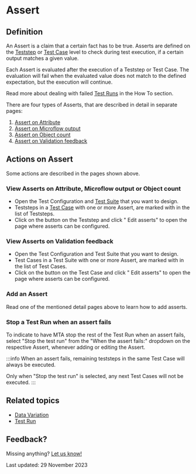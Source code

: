 
# Assert

## Definition

An Assert is a claim that a certain fact has to be true. 
Asserts are defined on the [Teststep](../Teststep) or [Test Case](../test-case) level to check during test execution, if a certain output matches a given value.

Each Assert is evaluated after the execution of a Teststep or Test Case. The evaluation will fail when the evaluated value does not match to the defined expectation, but the execution will continue. 

Read more about dealing with failed [Test Runs](test-run) in the How To section.

There are four types of Asserts, that are described in detail in separate pages:
1. [Assert on Attribute](Assert/assert-attribute)
2. [Assert on Microflow output](Assert/assert-microflow-output)
3. [Assert on Object count](Assert/assert-object-count)
4. [Assert on Validation feedback](Assert/assert-validation-feedback)

## Actions on Assert

Some actions are described in the pages shown above.

### View Asserts on Attribute, Microflow output or Object count  
- Open the Test Configuration and [Test Suite](../test-suite) that you want to design.
- Teststeps in a [Test Case](../test-case) with one or more Assert, are marked with <i class="fas fa-ballot-check"></i> in the list of Teststeps.
- Click on the <i class="fas fa-ellipsis"></i> button on the Teststep and click "<i class="fal fa-ballot-check"></i> Edit asserts" to open the page where asserts can be configured.   

### View Asserts on Validation feedback
- Open the Test Configuration and Test Suite that you want to design.
- Test Cases in a Test Suite with one or more Assert, are marked with <i class="fas fa-ballot-check"></i> in the list of Test Cases.
- Click on the <i class="fas fa-ellipsis"></i> button on the Test Case and click "<i class="fal fa-ballot-check"></i> Edit asserts" to open the page where asserts can be configured.   

### Add an Assert

Read one of the mentioned detail pages above to learn how to add asserts.

### Stop a Test Run when an assert fails

To indicate to have MTA stop the rest of the Test Run when an assert fails, select "Stop the test run" from the "When the assert fails:" dropdown on the respective Assert, whenever adding or editing the Assert.

:::info
When an assert fails, remaining teststeps in the same Test Case will always be executed. 

Only when "Stop the test run" is selected, any next Test Cases will not be executed.
:::

## Related topics
- [Data Variation](datavariation)
- [Test Run](test-run)

## Feedback?
Missing anything? [Let us know!](mailto:support@menditect.com)

Last updated: 29 November 2023